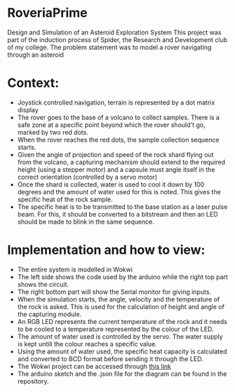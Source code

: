 # RoveriaPrime
Design and Simulation of an Asteroid Exploration System
This project was part of the induction process of Spider, the Research and Development club of my college. The problem statement was to model a rover navigating through an asteroid
# Context:
* Joystick controlled navigation, terrain is represented by a dot matrix display
* The rover goes to the base of a volcano to collect samples. There is a safe zone at a specific point beyond which the rover should't go, marked by two red dots.
* When the rover reaches the red dots, the sample collection sequence starts.
* Given the angle of projection and speed of the rock shard flying out from the volcano, a capturing mechanism should extend to the required height (using a stepper motor) and a capsule must angle itself in the correct orientation (controlled by a servo motor)
* Once the shard is collected, water is used to cool it down by 100 degrees and the amount of water used for this is noted. This gives the specific heat of the rock sample.
* The specific heat is to be transmitted to the base station as a laser pulse beam. For this, it should be converted to a bitstream and then an LED should be made to blink in the same sequence.
# Implementation and how to view:
* The entire system is modelled in Wokwi
* The left side shows the code used by the arduino while the right top part shows the circuit.
* The right bottom part will show the Serial monitor for giving inputs.
* When the simulation starts, the angle, velocity and the temperature of the rock is asked. This is used for the calculation of height and angle of the capturing module.
* An RGB LED represents the current temperature of the rock and it needs to be cooled to a temperature represented by the colour of the LED.
* The amount of water used is controlled by the servo. The water supply is kept untill the colour reaches a specific value.
* Using the amount of water used, the specific heat capacity is calculated and converted to BCD format before sending it through the LED.
* The Wokwi project can be accessed through [this link](https://wokwi.com/projects/400419151934386177)
* The arduino sketch and the .json file for the diagram can be found in the repository.
